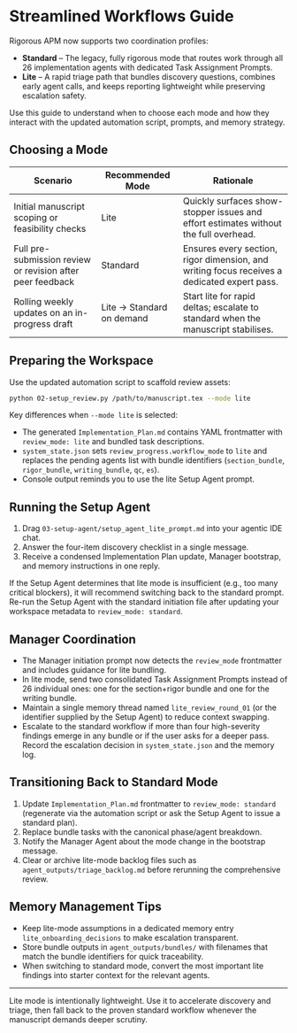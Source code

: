 # Streamlined Workflows Guide

Rigorous APM now supports two coordination profiles:

- **Standard** – The legacy, fully rigorous mode that routes work through all 26 implementation agents with dedicated Task Assignment Prompts.
- **Lite** – A rapid triage path that bundles discovery questions, combines early agent calls, and keeps reporting lightweight while preserving escalation safety.

Use this guide to understand when to choose each mode and how they interact with the updated automation script, prompts, and memory strategy.

## Choosing a Mode

| Scenario | Recommended Mode | Rationale |
| --- | --- | --- |
| Initial manuscript scoping or feasibility checks | Lite | Quickly surfaces show-stopper issues and effort estimates without the full overhead. |
| Full pre-submission review or revision after peer feedback | Standard | Ensures every section, rigor dimension, and writing focus receives a dedicated expert pass. |
| Rolling weekly updates on an in-progress draft | Lite → Standard on demand | Start lite for rapid deltas; escalate to standard when the manuscript stabilises. |

## Preparing the Workspace

Use the updated automation script to scaffold review assets:

```bash
python 02-setup_review.py /path/to/manuscript.tex --mode lite
```

Key differences when `--mode lite` is selected:
- The generated `Implementation_Plan.md` contains YAML frontmatter with `review_mode: lite` and bundled task descriptions.
- `system_state.json` sets `review_progress.workflow_mode` to `lite` and replaces the pending agents list with bundle identifiers (`section_bundle`, `rigor_bundle`, `writing_bundle`, `qc`, `es`).
- Console output reminds you to use the lite Setup Agent prompt.

## Running the Setup Agent

1. Drag `03-setup-agent/setup_agent_lite_prompt.md` into your agentic IDE chat.
2. Answer the four-item discovery checklist in a single message.
3. Receive a condensed Implementation Plan update, Manager bootstrap, and memory instructions in one reply.

If the Setup Agent determines that lite mode is insufficient (e.g., too many critical blockers), it will recommend switching back to the standard prompt. Re-run the Setup Agent with the standard initiation file after updating your workspace metadata to `review_mode: standard`.

## Manager Coordination

- The Manager initiation prompt now detects the `review_mode` frontmatter and includes guidance for lite bundling.
- In lite mode, send two consolidated Task Assignment Prompts instead of 26 individual ones: one for the section+rigor bundle and one for the writing bundle.
- Maintain a single memory thread named `lite_review_round_01` (or the identifier supplied by the Setup Agent) to reduce context swapping.
- Escalate to the standard workflow if more than four high-severity findings emerge in any bundle or if the user asks for a deeper pass. Record the escalation decision in `system_state.json` and the memory log.

## Transitioning Back to Standard Mode

1. Update `Implementation_Plan.md` frontmatter to `review_mode: standard` (regenerate via the automation script or ask the Setup Agent to issue a standard plan).
2. Replace bundle tasks with the canonical phase/agent breakdown.
3. Notify the Manager Agent about the mode change in the bootstrap message.
4. Clear or archive lite-mode backlog files such as `agent_outputs/triage_backlog.md` before rerunning the comprehensive review.

## Memory Management Tips

- Keep lite-mode assumptions in a dedicated memory entry `lite_onboarding_decisions` to make escalation transparent.
- Store bundle outputs in `agent_outputs/bundles/` with filenames that match the bundle identifiers for quick traceability.
- When switching to standard mode, convert the most important lite findings into starter context for the relevant agents.

---

Lite mode is intentionally lightweight. Use it to accelerate discovery and triage, then fall back to the proven standard workflow whenever the manuscript demands deeper scrutiny.
